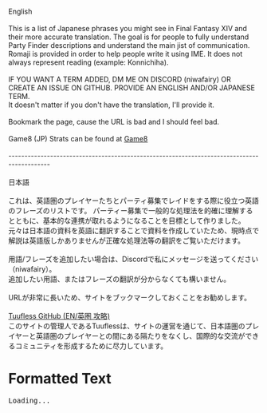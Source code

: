 <html lang="en" class="h-100">

<head>
  <meta charset="utf-8">
  <meta http-equiv="x-ua-compatible" content="ie=edge">
  <meta name="viewport" content="width=device-width, initial-scale=1">
  <title>FFXIV EN JP Glossary</title>
</head>
<br>
English
<br>
<br>
This is a list of Japanese phrases you might see in Final Fantasy XIV and their more accurate translation.
The goal is for people to fully understand Party Finder descriptions and understand the main jist of communication. Romaji is provided in order to help people write it using IME. It does not always represent reading (example: Konnichiha).
<br>
<br> IF YOU WANT A TERM ADDED, DM ME ON DISCORD (niwafairy) OR CREATE AN ISSUE ON GITHUB. PROVIDE AN ENGLISH AND/OR JAPANESE TERM.
<br>It doesn't matter if you don't have the translation, I'll provide it.

<br>
<br>
Bookmark the page, cause the URL is bad and I should feel bad.
<br>
<br>
Game8 (JP) Strats can be found at
<a href="https://game8.jp/ff14"> Game8 </a>
<br>
<br>
-------------------------------------------------------------------------------------------
<br>
<br>
日本語
<br>
<br>
これは、英語圏のプレイヤーたちとパーティ募集でレイドをする際に役立つ英語のフレーズのリストです。
パーティー募集で一般的な処理法を的確に理解するとともに、基本的な連携が取れるようになることを目標として作りました。
元々は日本語の資料を英語に翻訳することで資料を作成していたため、現時点で解説は英語版しかありませんが正確な処理法等の翻訳をご覧いただけます。
<br>
<br> 用語/フレーズを追加したい場合は、Discordで私にメッセージを送ってください（niwafairy）。
<br> 追加したい用語、またはフレーズの翻訳が分からなくても構いません。

<br>
<br>
URLが非常に長いため、サイトをブックマークしておくことをお勧めします。
<br>
<br>
<a href="https://tuufless.github.io/FFXIV-Elemental-Raid-Macros/"> Tuufless GitHub (EN/英圏 攻略) </a>
<br>
このサイトの管理人であるTuuflessは、サイトの運営を通じて、日本語圏のプレイヤーと英語圏のプレイヤーとの間にある隔たりをなくし、国際的な交流ができるコミュニティを形成するために尽力しています。
<br>
<!DOCTYPE html>
<html lang="en">
<head>
    <meta charset="UTF-8">
    <meta name="viewport" content="width=device-width, initial-scale=1.0">
    <title>Formatted Text</title>
    <style>
        pre {
            font-family: monospace;
            white-space: pre-wrap;
        }
    </style>
</head>
<body>
    <h1>Formatted Text</h1>
    <pre id="content">Loading...</pre>
    <script>
        const url = 'https://raw.githubusercontent.com/NiwaFairy/MacroTranslator/main/Test2.txt';

        fetch(url)
            .then(response => {
                if (!response.ok) {
                    throw new Error('Network response was not ok');
                }
                return response.text();
            })
            .then(data => {
                const rows = data.split('\n');
                let formattedText = '';

                rows.forEach(row => {
                    const columns = row.split('|');
                    if (columns.length === 4) {
                        const [japanese, romaji, english, description] = columns;
                        formattedText += `${japanese.padEnd(30)}${romaji.padEnd(30)}${english.padEnd(30)}${description}\n`;
                    }
                });

                document.getElementById('content').textContent = formattedText || 'No data available';
            })
            .catch(error => {
                console.error('Error fetching the file:', error);
                document.getElementById('content').textContent = 'Error loading data.';
            });
    </script>
</body>
</html>

